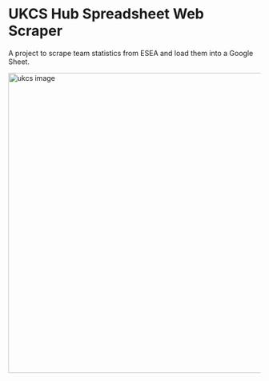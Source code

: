 # UKCS Hub Spreadsheet Web Scraper

A project to scrape team statistics from ESEA and load them into a Google Sheet.

<img src="https://i.imgur.com/vU3fQpT.png" alt="ukcs image" width=600/>
